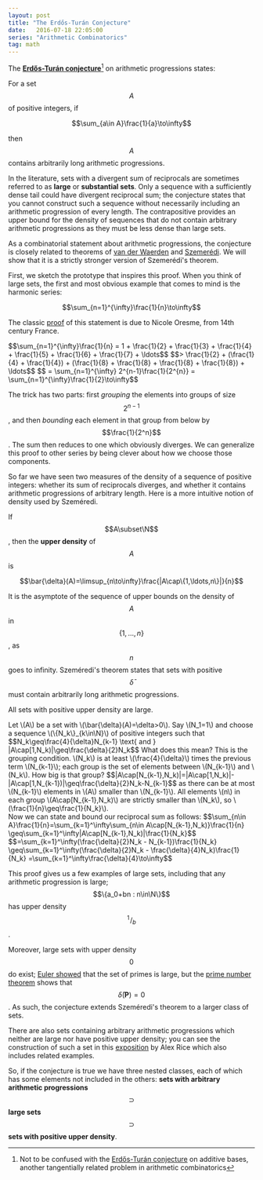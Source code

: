 ```yaml
---
layout: post
title: "The Erdős-Turán Conjecture"
date:   2016-07-18 22:05:00
series: "Arithmetic Combinatorics"
tag: math
---
```


The **[Erdős-Turán conjecture](https://en.wikipedia.org/wiki/Erd%C5%91s_conjecture_on_arithmetic_progressions)**[^1] on arithmetic progressions states:

<span class='conjecture'>For a set $$A$$ of positive integers, if</span>

$$\sum_{a\in A}\frac{1}{a}\to\infty$$

then $$A$$ contains arbitrarily long arithmetic progressions.

In the literature, sets with a divergent sum of reciprocals are sometimes referred to as **large** or **substantial sets**.
Only a sequence with a sufficiently dense tail could have divergent reciprocal sum;
the conjecture states that you cannot construct such a sequence without necessarily including an arithmetic progression of every length.
The contrapositive provides an upper bound for the density of sequences that do not contain arbitrary arithmetic progressions as they must be less dense than large sets.

As a combinatorial statement about arithmetic progressions, the conjecture is closely related to theorems of [van der Waerden](https://en.wikipedia.org/wiki/Van_der_Waerden's_theorem) and [Szemerédi](https://en.wikipedia.org/wiki/Szemer%C3%A9di's_theorem).
We will show that it is a strictly stronger version of Szemerédi's theorem.

First, we sketch the prototype that inspires this proof.
When you think of large sets, the first and most obvious example that comes to mind is the harmonic series:

$$\sum_{n=1}^{\infty}\frac{1}{n}\to\infty$$

The classic [proof](https://en.wikipedia.org/wiki/Harmonic_series_(mathematics)#Divergence) of this statement is due to Nicole Oresme, from 14th century France.

<div class='proof'>
$$\sum_{n=1}^{\infty}\frac{1}{n} = 1 + \frac{1}{2} + \frac{1}{3} + \frac{1}{4} + \frac{1}{5} + \frac{1}{6} + \frac{1}{7} + \ldots$$
$$> \frac{1}{2} + (\frac{1}{4} + \frac{1}{4}) + (\frac{1}{8} + \frac{1}{8} + \frac{1}{8} + \frac{1}{8}) + \ldots$$
$$ = \sum_{n=1}^{\infty} 2^{n-1}\frac{1}{2^{n}} = \sum_{n=1}^{\infty}\frac{1}{2}\to\infty$$
</div>

The trick has two parts:
first _grouping_ the elements into groups of size $$2^{n-1}$$,
and then _bounding_ each element in that group from below by $$\frac{1}{2^n}$$.
The sum then reduces to one which obviously diverges.
We can generalize this proof to other series by being clever about how we choose those components.

So far we have seen two measures of the density of a sequence of positive integers:
whether its sum of reciprocals diverges, and whether it contains arithmetic progressions of arbitrary length.
Here is a more intuitive notion of density used by Szeméredi.

<span class='definition'>If $$A\subset\N$$, then the **upper density** of $$A$$ is

$$\bar{\delta}(A)=\limsup_{n\to\infty}\frac{|A\cap\{1,\ldots,n\}|}{n}$$

It is the asymptote of the sequence of upper bounds on the density of $$A$$ in $$\{1,\ldots,n\}$$, as $$n$$ goes to infinity.
Szeméredi's theorem states that sets with positive $$\bar{\delta}$$ must contain arbitrarily long arithmetic progressions.

<span class='proposition'>All sets with positive upper density are large.</span>

<div class='proof'>
Let \(A\) be a set with \(\bar{\delta}(A)=\delta>0\).
Say \(N_1=1\) and choose a sequence \(\{N_k\}_{k\in\N}\) of positive integers such that
$$N_k\geq\frac{4}{\delta}N_{k-1} \text{ and }
|A\cap[1,N_k)|\geq\frac{\delta}{2}N_k$$
What does this mean?
This is the grouping condition.
\(N_k\) is at least \(\frac{4}{\delta}\) times the previous term \(N_{k-1}\);
each group is the set of elements between \(N_{k-1}\) and \(N_k\).
How big is that group?
$$|A\cap[N_{k-1},N_k)|=|A\cap[1,N_k)|-|A\cap[1,N_{k-1})|\geq\frac{\delta}{2}N_k-N_{k-1}$$
as there can be at most \(N_{k-1}\) elements in \(A\) smaller than \(N_{k-1}\).
All elements \(n\) in each group \(A\cap[N_{k-1},N_k)\) are strictly smaller than \(N_k\), so \(\frac{1}{n}\geq\frac{1}{N_k}\).
<br>
Now we can state and bound our reciprocal sum as follows:
$$\sum_{n\in A}\frac{1}{n}=\sum_{k=1}^\infty\sum_{n\in A\cap[N_{k-1},N_k)}\frac{1}{n}
\geq\sum_{k=1}^\infty|A\cap[N_{k-1},N_k)|\frac{1}{N_k}$$
$$=\sum_{k=1}^\infty(\frac{\delta}{2}N_k - N_{k-1})\frac{1}{N_k}
\geq\sum_{k=1}^\infty(\frac{\delta}{2}N_k - \frac{\delta}{4}N_k)\frac{1}{N_k}
=\sum_{k=1}^\infty\frac{\delta}{4}\to\infty$$
</div>

This proof gives us a few examples of large sets,
including that any arithmetic progression is large;
$$\{a_0+bn : n\in\N\}$$ has upper density $$^1\!/_b$$ .

Moreover, large sets with upper density $$0$$ do exist;
[Euler showed](https://en.wikipedia.org/wiki/Divergence_of_the_sum_of_the_reciprocals_of_the_primes) that the set of primes is large,
but the [prime number theorem](https://en.wikipedia.org/wiki/Prime_number_theorem) shows that $$\bar{\delta}(\textbf{P})=0$$.
As such, the conjecture extends Szeméredi's theorem to a larger class of sets.

There are also sets containing arbitrary arithmetic progressions which neither are large nor have positive upper density;
you can see the construction of such a set in this [exposition](http://alexricemath.com/wp-content/uploads/2013/06/DensityAndSubstance.pdf) by Alex Rice which also includes related examples.

So, if the conjecture is true we have three nested classes, each of which has some elements not included in the others:
**sets with arbitrary arithmetic progressions** $$\supset$$ **large sets** $$\supset$$ **sets with positive upper density**.

[^1]: Not to be confused with the [Erdős-Turán conjecture](https://en.wikipedia.org/wiki/Erd%C5%91s%E2%80%93Tur%C3%A1n_conjecture_on_additive_bases) on additive bases, another tangentially related problem in arithmetic combinatorics
